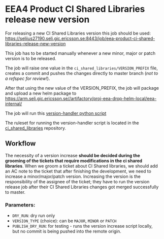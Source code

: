# EEA4 Product CI Shared Libraries release new version

For releasing a new CI Shared Libraries version this job should be used: <https://seliius27190.seli.gic.ericsson.se:8443/job/eea-product-ci-shared-libraries-release-new-version>

This job has to be started manually whenever a new minor, major or patch version is to be released.

The job will raise one value in the `ci_shared_libraries/VERSION_PREFIX` file, creates a commit and pushes the changes directly to master branch (*not to a refspec for review!*).

After that using the new value of the VERSION_PREFIX, the job will package and upload a new helm package to <https://arm.seli.gic.ericsson.se//artifactory/proj-eea-drop-helm-local/eea-internal/>

The job will run this [version-handler python script](https://gerrit.ericsson.se/plugins/gitiles/adp-cicd/bob-adp-release-auto/+/master/utils/version-handler)

The ruleset for running the version-handler script is located in the [ci_shared_libraries](https://gerrit.ericsson.se/plugins/gitiles/EEA/ci_shared_libraries/+/master/ruleset2.0.yaml) repository.

## Workflow

The necessity of a version increase **should be decided during the grooming of the tickets that require modifications in the ci shared libraries**.
When we groom a ticket about CI Shared libraries, we should add an AC note to the ticket that after finishing the development, we need to increase a minor/major/patch version.
Increasing the version is the responsibility of the assignee of the ticket; they have to run the version release job after their CI Shared Libraries changes got merged successfully to master.

### Parameters:

* `DRY_RUN`: dry run only
* `VERSION_TYPE` (choice): can be `MAJOR`, `MINOR` or `PATCH`
* `PUBLISH_DRY_RUN`: for testing - runs the version increase script locally, but no commit is being pushed into the remote origin.
